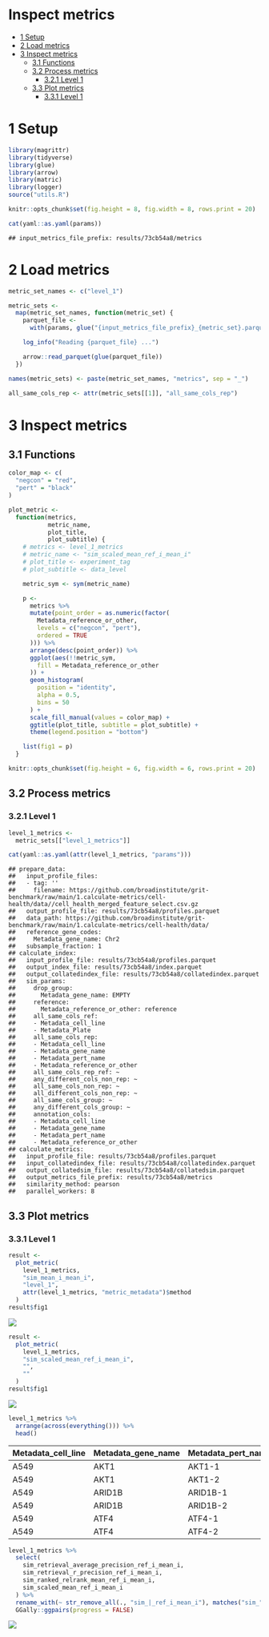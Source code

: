 Inspect metrics
================

-   [1 Setup](#setup)
-   [2 Load metrics](#load-metrics)
-   [3 Inspect metrics](#inspect-metrics)
    -   [3.1 Functions](#functions)
    -   [3.2 Process metrics](#process-metrics)
        -   [3.2.1 Level 1](#level-1)
    -   [3.3 Plot metrics](#plot-metrics)
        -   [3.3.1 Level 1](#level-1-1)

# 1 Setup

``` r
library(magrittr)
library(tidyverse)
library(glue)
library(arrow)
library(matric)
library(logger)
source("utils.R")
```

``` r
knitr::opts_chunk$set(fig.height = 8, fig.width = 8, rows.print = 20)
```

``` r
cat(yaml::as.yaml(params))
```

    ## input_metrics_file_prefix: results/73cb54a8/metrics

# 2 Load metrics

``` r
metric_set_names <- c("level_1")

metric_sets <-
  map(metric_set_names, function(metric_set) {
    parquet_file <-
      with(params, glue("{input_metrics_file_prefix}_{metric_set}.parquet"))

    log_info("Reading {parquet_file} ...")

    arrow::read_parquet(glue(parquet_file))
  })

names(metric_sets) <- paste(metric_set_names, "metrics", sep = "_")

all_same_cols_rep <- attr(metric_sets[[1]], "all_same_cols_rep")
```

# 3 Inspect metrics

## 3.1 Functions

``` r
color_map <- c(
  "negcon" = "red",
  "pert" = "black"
)

plot_metric <-
  function(metrics,
           metric_name,
           plot_title,
           plot_subtitle) {
    # metrics <- level_1_metrics
    # metric_name <- "sim_scaled_mean_ref_i_mean_i"
    # plot_title <- experiment_tag
    # plot_subtitle <- data_level

    metric_sym <- sym(metric_name)

    p <-
      metrics %>%
      mutate(point_order = as.numeric(factor(
        Metadata_reference_or_other,
        levels = c("negcon", "pert"),
        ordered = TRUE
      ))) %>%
      arrange(desc(point_order)) %>%
      ggplot(aes(!!metric_sym,
        fill = Metadata_reference_or_other
      )) +
      geom_histogram(
        position = "identity",
        alpha = 0.5,
        bins = 50
      ) +
      scale_fill_manual(values = color_map) +
      ggtitle(plot_title, subtitle = plot_subtitle) +
      theme(legend.position = "bottom")

    list(fig1 = p)
  }
```

``` r
knitr::opts_chunk$set(fig.height = 6, fig.width = 6, rows.print = 20)
```

## 3.2 Process metrics

### 3.2.1 Level 1

``` r
level_1_metrics <-
  metric_sets[["level_1_metrics"]]
```

``` r
cat(yaml::as.yaml(attr(level_1_metrics, "params")))
```

    ## prepare_data:
    ##   input_profile_files:
    ##   - tag: ''
    ##     filename: https://github.com/broadinstitute/grit-benchmark/raw/main/1.calculate-metrics/cell-health/data//cell_health_merged_feature_select.csv.gz
    ##   output_profile_file: results/73cb54a8/profiles.parquet
    ##   data_path: https://github.com/broadinstitute/grit-benchmark/raw/main/1.calculate-metrics/cell-health/data/
    ##   reference_gene_codes:
    ##     Metadata_gene_name: Chr2
    ##   subsample_fraction: 1
    ## calculate_index:
    ##   input_profile_file: results/73cb54a8/profiles.parquet
    ##   output_index_file: results/73cb54a8/index.parquet
    ##   output_collatedindex_file: results/73cb54a8/collatedindex.parquet
    ##   sim_params:
    ##     drop_group:
    ##       Metadata_gene_name: EMPTY
    ##     reference:
    ##       Metadata_reference_or_other: reference
    ##     all_same_cols_ref:
    ##     - Metadata_cell_line
    ##     - Metadata_Plate
    ##     all_same_cols_rep:
    ##     - Metadata_cell_line
    ##     - Metadata_gene_name
    ##     - Metadata_pert_name
    ##     - Metadata_reference_or_other
    ##     all_same_cols_rep_ref: ~
    ##     any_different_cols_non_rep: ~
    ##     all_same_cols_non_rep: ~
    ##     all_different_cols_non_rep: ~
    ##     all_same_cols_group: ~
    ##     any_different_cols_group: ~
    ##     annotation_cols:
    ##     - Metadata_cell_line
    ##     - Metadata_gene_name
    ##     - Metadata_pert_name
    ##     - Metadata_reference_or_other
    ## calculate_metrics:
    ##   input_profile_file: results/73cb54a8/profiles.parquet
    ##   input_collatedindex_file: results/73cb54a8/collatedindex.parquet
    ##   output_collatedsim_file: results/73cb54a8/collatedsim.parquet
    ##   output_metrics_file_prefix: results/73cb54a8/metrics
    ##   similarity_method: pearson
    ##   parallel_workers: 8

## 3.3 Plot metrics

### 3.3.1 Level 1

``` r
result <-
  plot_metric(
    level_1_metrics,
    "sim_mean_i_mean_i",
    "level_1",
    attr(level_1_metrics, "metric_metadata")$method
  )
result$fig1
```

![](4.inspect_metrics_files/figure-gfm/unnamed-chunk-13-1.png)<!-- -->

``` r
result <-
  plot_metric(
    level_1_metrics,
    "sim_scaled_mean_ref_i_mean_i",
    "",
    ""
  )
result$fig1
```

![](4.inspect_metrics_files/figure-gfm/unnamed-chunk-14-1.png)<!-- -->

``` r
level_1_metrics %>%
  arrange(across(everything())) %>%
  head()
```

<div class="kable-table">

| Metadata\_cell\_line | Metadata\_gene\_name | Metadata\_pert\_name | Metadata\_reference\_or\_other | sim\_scaled\_mean\_ref\_i\_mean\_i | sim\_scaled\_mean\_ref\_i\_median\_i | sim\_scaled\_median\_ref\_i\_mean\_i | sim\_scaled\_median\_ref\_i\_median\_i | sim\_ranked\_relrank\_mean\_ref\_i\_mean\_i | sim\_ranked\_relrank\_mean\_ref\_i\_median\_i | sim\_ranked\_relrank\_median\_ref\_i\_mean\_i | sim\_ranked\_relrank\_median\_ref\_i\_median\_i | sim\_mean\_i\_mean\_i | sim\_mean\_i\_median\_i | sim\_median\_i\_mean\_i | sim\_median\_i\_median\_i | sim\_mean\_stat\_ref\_i\_mean\_i | sim\_mean\_stat\_ref\_i\_median\_i | sim\_sd\_stat\_ref\_i\_mean\_i | sim\_sd\_stat\_ref\_i\_median\_i | sim\_retrieval\_average\_precision\_ref\_i\_mean\_i | sim\_retrieval\_average\_precision\_ref\_i\_median\_i | sim\_retrieval\_r\_precision\_ref\_i\_mean\_i | sim\_retrieval\_r\_precision\_ref\_i\_median\_i |
|:---------------------|:---------------------|:---------------------|:-------------------------------|-----------------------------------:|-------------------------------------:|-------------------------------------:|---------------------------------------:|--------------------------------------------:|----------------------------------------------:|----------------------------------------------:|------------------------------------------------:|----------------------:|------------------------:|------------------------:|--------------------------:|---------------------------------:|-----------------------------------:|-------------------------------:|---------------------------------:|----------------------------------------------------:|------------------------------------------------------:|----------------------------------------------:|------------------------------------------------:|
| A549                 | AKT1                 | AKT1-1               | pert                           |                          0.0861706 |                            0.0012089 |                           -0.0552632 |                             -0.1624612 |                                   0.5034722 |                                     0.5062500 |                                     0.5520833 |                                       0.5625000 |             0.0617091 |               0.0795101 |               0.0243033 |                 0.0616828 |                        0.0547068 |                          0.0949572 |                      0.3055812 |                        0.3336165 |                                           0.1771228 |                                             0.1526126 |                                     0.1333333 |                                             0.1 |
| A549                 | AKT1                 | AKT1-2               | pert                           |                         -0.1225830 |                           -0.0862471 |                           -0.9746164 |                             -0.9646271 |                                   0.5805556 |                                     0.5812500 |                                     0.7951389 |                                       0.8333333 |            -0.0349481 |              -0.0191826 |              -0.3201035 |                -0.3286177 |                        0.0240564 |                          0.0263915 |                      0.3388420 |                        0.3314011 |                                           0.2083729 |                                             0.1848079 |                                     0.3000000 |                                             0.3 |
| A549                 | ARID1B               | ARID1B-1             | pert                           |                          0.1646574 |                            0.4169914 |                            0.2199456 |                              0.5253463 |                                   0.4784722 |                                     0.4083333 |                                     0.4444444 |                                       0.3020833 |             0.1563084 |               0.1631081 |               0.1583259 |                 0.2508668 |                        0.1257185 |                          0.1181960 |                      0.3313877 |                        0.3576681 |                                           0.1716065 |                                             0.1794520 |                                     0.1333333 |                                             0.1 |
| A549                 | ARID1B               | ARID1B-2             | pert                           |                          0.3526836 |                            0.3177805 |                            0.4703513 |                              0.5454097 |                                   0.4500000 |                                     0.4437500 |                                     0.4305556 |                                       0.4270833 |             0.3411283 |               0.3544606 |               0.3856576 |                 0.4036441 |                        0.2382836 |                          0.2705097 |                      0.3171494 |                        0.3030492 |                                           0.1496058 |                                             0.1250936 |                                     0.0666667 |                                             0.0 |
| A549                 | ATF4                 | ATF4-1               | pert                           |                          1.3004967 |                            1.3179452 |                            1.3751730 |                              1.3708906 |                                   0.0854167 |                                     0.0770833 |                                     0.0416667 |                                       0.0416667 |             0.7826972 |               0.8089662 |               0.8091594 |                 0.8328137 |                        0.3232566 |                          0.3275061 |                      0.3580464 |                        0.3626952 |                                           0.7054646 |                                             0.7383929 |                                     0.6333333 |                                             0.6 |
| A549                 | ATF4                 | ATF4-2               | pert                           |                          1.3184689 |                            1.2734981 |                            1.3451262 |                              1.3248038 |                                   0.0555556 |                                     0.0541667 |                                     0.0312500 |                                       0.0208333 |             0.8336925 |               0.8452391 |               0.8435776 |                 0.8562481 |                        0.3388308 |                          0.3314675 |                      0.3757381 |                        0.3891282 |                                           0.7885276 |                                             0.8172494 |                                     0.6666667 |                                             0.6 |

</div>

``` r
level_1_metrics %>%
  select(
    sim_retrieval_average_precision_ref_i_mean_i,
    sim_retrieval_r_precision_ref_i_mean_i,
    sim_ranked_relrank_mean_ref_i_mean_i,
    sim_scaled_mean_ref_i_mean_i
  ) %>%
  rename_with(~ str_remove_all(., "sim_|_ref_i_mean_i"), matches("sim_")) %>%
  GGally::ggpairs(progress = FALSE)
```

![](4.inspect_metrics_files/figure-gfm/unnamed-chunk-16-1.png)<!-- -->
